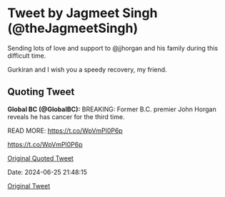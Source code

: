 # Tweet by Jagmeet Singh (@theJagmeetSingh)

Sending lots of love and support to @jjhorgan and his family during this difficult time.

Gurkiran and I wish you a speedy recovery, my friend.

## Quoting Tweet

**Global BC (@GlobalBC):** BREAKING: Former B.C. premier John Horgan reveals he has cancer for the third time.

READ MORE: https://t.co/WpVmPl0P6p

https://t.co/WpVmPl0P6p

[Original Quoted Tweet](https://x.com/GlobalBC/status/1805648438899453965)

Date: 2024-06-25 21:48:15

[Original Tweet](https://x.com/theJagmeetSingh/status/1805719682479178057)
